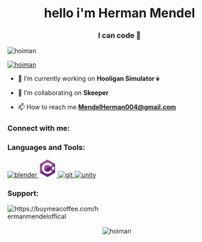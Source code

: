 <h1 align="center">hello i'm Herman Mendel</h1>
<h3 align="center">I can code 🤩</h3>

<p align="left"> <img src="https://komarev.com/ghpvc/?username=hoiman&label=Profile%20views&color=0e75b6&style=flat" alt="hoiman" /> </p>

<p align="left"> <a href="https://github.com/ryo-ma/github-profile-trophy"><img src="https://github-profile-trophy.vercel.app/?username=hoiman" alt="hoiman" /></a> </p>

- 🔭 I’m currently working on **Hooligan Simulator 💀**

- 🤝 I’m collaborating on **Skeeper**

- 📫 How to reach me **MendelHerman004@gmail.com**

<h3 align="left">Connect with me:</h3>
<p align="left">
</p>

<h3 align="left">Languages and Tools:</h3>
<p align="left"> <a href="https://www.blender.org/" target="_blank" rel="noreferrer"> <img src="https://download.blender.org/branding/community/blender_community_badge_white.svg" alt="blender" width="40" height="40"/> </a> <a href="https://www.w3schools.com/cs/" target="_blank" rel="noreferrer"> <img src="https://raw.githubusercontent.com/devicons/devicon/master/icons/csharp/csharp-original.svg" alt="csharp" width="40" height="40"/> </a> <a href="https://git-scm.com/" target="_blank" rel="noreferrer"> <img src="https://www.vectorlogo.zone/logos/git-scm/git-scm-icon.svg" alt="git" width="40" height="40"/> </a> <a href="https://unity.com/" target="_blank" rel="noreferrer"> <img src="https://www.vectorlogo.zone/logos/unity3d/unity3d-icon.svg" alt="unity" width="40" height="40"/> </a> </p>

<h3 align="left">Support:</h3>
<p><a href="https://www.buymeacoffee.com/https://buymeacoffee.com/hermanmendeloffical"> <img align="left" src="https://cdn.buymeacoffee.com/buttons/v2/default-yellow.png" height="50" width="210" alt="https://buymeacoffee.com/hermanmendeloffical" /></a></p><br><br>

<p>&nbsp;<img align="center" src="https://github-readme-stats.vercel.app/api?username=hoiman&show_icons=true&locale=en" alt="hoiman" /></p>
